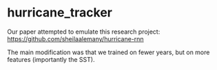 # hurricane_tracker
Our paper attempted to emulate this research project: https://github.com/sheilaalemany/hurricane-rnn

The main modification was that we trained on fewer years, but on more features (importantly the SST).
